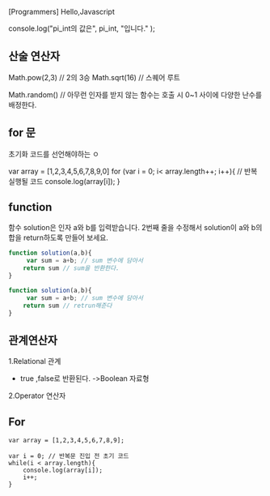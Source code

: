 [Programmers] Hello,Javascript


console.log("pi_int의 값은", pi_int, "입니다." );


## 산술 연산자 
Math.pow(2,3) // 2의 3승 
Math.sqrt(16)  // 스퀘어 루트 

Math.random() // 아무런 인자를 받지 않는 함수는 호출 시  0~1 사이에 다양한 난수를 배정한다. 

## for 문 

초기화 코드를 선언해야하는 ㅇ

var array = [1,2,3,4,5,6,7,8,9,0]
for (var i = 0; i< array.length++; i++){
    // 반복 실행될 코드
    console.log(array[i]);
}

## function 
함수 solution은 인자 a와 b를 입력받습니다. 2번째 줄을 수정해서 solution이 a와 b의 합을 return하도록 만들어 보세요.

```js
function solution(a,b){
     var sum = a+b; // sum 변수에 담아서 
    return sum // sum을 반환한다.
}
```
```js
function solution(a,b){
     var sum = a+b; // sum 변수에 담아서 
    return sum // retrun해준다 
}
```

## 관계연산자
1.Relational 관계 
- true ,false로 반환된다. ->Boolean 자료형  

2.Operator 연산자

## For 

```
var array = [1,2,3,4,5,6,7,8,9];

var i = 0; // 반복문 진입 전 초기 코드 
while(i < array.length){
    console.log(array[i]);
    i++;
}